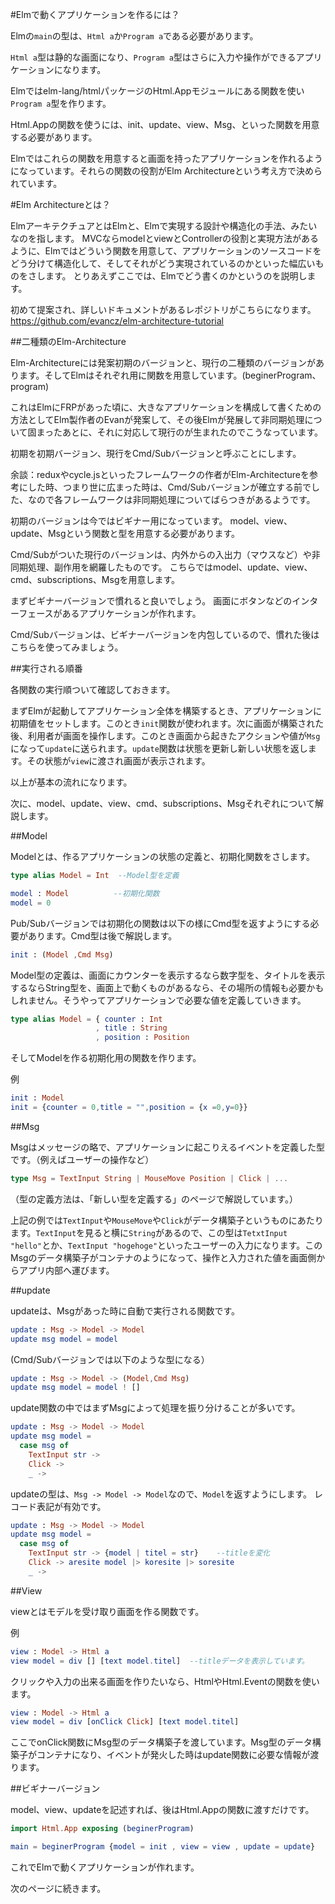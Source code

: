 
#Elmで動くアプリケーションを作るには？

Elmの`main`の型は、`Html a`か`Program a`である必要があります。

`Html a`型は静的な画面になり、`Program a`型はさらに入力や操作ができるアプリケーションになります。

Elmではelm-lang/htmlパッケージのHtml.Appモジュールにある関数を使い`Program a`型を作ります。

Html.Appの関数を使うには、init、update、view、Msg、といった関数を用意する必要があります。

Elmではこれらの関数を用意すると画面を持ったアプリケーションを作れるようになっています。それらの関数の役割がElm Architectureという考え方で決められています。

#Elm Architectureとは？

ElmアーキテクチュアとはElmと、Elmで実現する設計や構造化の手法、みたいなのを指します。
MVCならmodelとviewとControllerの役割と実現方法があるように、Elmではどういう関数を用意して、アプリケーションのソースコードをどう分けて構造化して、そしてそれがどう実現されているのかといった幅広いものをさします。
とりあえずここでは、Elmでどう書くのかというのを説明します。

初めて提案され、詳しいドキュメントがあるレポジトリがこちらになります。
https://github.com/evancz/elm-architecture-tutorial


##二種類のElm-Architecture

Elm-Architectureには発案初期のバージョンと、現行の二種類のバージョンがあります。そしてElmはそれぞれ用に関数を用意しています。(beginerProgram、program)

これはElmにFRPがあった頃に、大きなアプリケーションを構成して書くための方法としてElm製作者のEvanが発案して、その後Elmが発展して非同期処理について固まったあとに、それに対応して現行のが生まれたのでこうなっています。

初期を初期バージョン、現行をCmd/Subバージョンと呼ぶことにします。

余談：reduxやcycle.jsといったフレームワークの作者がElm-Architectureを参考にした時、つまり世に広まった時は、Cmd/Subバージョンが確立する前でした、なので各フレームワークは非同期処理についてばらつきがあるようです。

初期のバージョンは今ではビギナー用になっています。
model、view、update、Msgという関数と型を用意する必要があります。

Cmd/Subがついた現行のバージョンは、内外からの入出力（マウスなど）や非同期処理、副作用を網羅したものです。
こちらではmodel、update、view、cmd、subscriptions、Msgを用意します。

まずビギナーバージョンで慣れると良いでしょう。
画面にボタンなどのインターフェースがあるアプリケーションが作れます。

Cmd/Subバージョンは、ビギナーバージョンを内包しているので、慣れた後はこちらを使ってみましょう。

##実行される順番

各関数の実行順ついて確認しておきます。

まずElmが起動してアプリケーション全体を構築するとき、アプリケーションに初期値をセットします。このとき`init`関数が使われます。次に画面が構築された後、利用者が画面を操作します。このとき画面から起きたアクションや値が`Msg`になって`update`に送られます。`update`関数は状態を更新し新しい状態を返します。その状態が`view`に渡され画面が表示されます。

以上が基本の流れになります。

次に、model、update、view、cmd、subscriptions、Msgそれぞれについて解説します。

##Model

Modelとは、作るアプリケーションの状態の定義と、初期化関数をさします。

```elm
type alias Model = Int  --Model型を定義

model : Model          --初期化関数
model = 0
```

Pub/Subバージョンでは初期化の関数は以下の様にCmd型を返すようにする必要があります。Cmd型は後で解説します。

```elm
init : (Model ,Cmd Msg)
```

Model型の定義は、画面にカウンターを表示するなら数字型を、タイトルを表示するならString型を、画面上で動くものがあるなら、その場所の情報も必要かもしれません。そうやってアプリケーションで必要な値を定義していきます。

```elm
type alias Model = { counter : Int
                   , title : String
                   , position : Position
```

そしてModelを作る初期化用の関数を作ります。

例

```elm
init : Model
init = {counter = 0,title = "",position = {x =0,y=0}}
```

##Msg

Msgはメッセージの略で、アプリケーションに起こりえるイベントを定義した型です。（例えばユーザーの操作など）

```elm
type Msg = TextInput String | MouseMove Position | Click | ...
```

（型の定義方法は、「新しい型を定義する」のページで解説しています。）

上記の例では`TextInput`や`MouseMove`や`Click`がデータ構築子というものにあたります。`TextInput`を見ると横に`String`があるので、この型は`TetxtInput "hello"`とか、`TextInput "hogehoge"`といったユーザーの入力になります。このMsgのデータ構築子がコンテナのようになって、操作と入力された値を画面側からアプリ内部へ運びます。

##update

updateは、Msgがあった時に自動で実行される関数です。

```elm
update : Msg -> Model -> Model
update msg model = model
```

(Cmd/Subバージョンでは以下のような型になる）

```elm
update : Msg -> Model -> (Model,Cmd Msg)
update msg model = model ! []
```

update関数の中ではまずMsgによって処理を振り分けることが多いです。

```elm
update : Msg -> Model -> Model
update msg model =
  case msg of
    TextInput str ->
    Click ->
    _ ->
```

updateの型は、`Msg -> Model -> Model`なので、`Model`を返すようにします。
レコード表記が有効です。

```elm
update : Msg -> Model -> Model
update msg model =
  case msg of
    TextInput str -> {model | titel = str}    --titleを変化
    Click -> aresite model |> koresite |> soresite
    _ ->
```

##View

viewとはモデルを受け取り画面を作る関数です。

例

```elm
view : Model -> Html a
view model = div [] [text model.titel]  --titleデータを表示しています。

```

クリックや入力の出来る画面を作りたいなら、HtmlやHtml.Eventの関数を使います。

```elm
view : Model -> Html a
view model = div [onClick Click] [text model.titel]

```

ここでonClick関数にMsg型のデータ構築子を渡しています。Msg型のデータ構築子がコンテナになり、イベントが発火した時はupdate関数に必要な情報が渡ります。


##ビギナーバージョン

model、view、updateを記述すれば、後はHtml.Appの関数に渡すだけです。

```elm
import Html.App exposing (beginerProgram)

main = beginerProgram {model = init , view = view , update = update}

```

これでElmで動くアプリケーションが作れます。

次のページに続きます。
